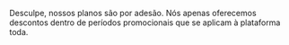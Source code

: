 Desculpe, nossos planos são por adesão. Nós apenas oferecemos descontos dentro de períodos promocionais que se aplicam à plataforma toda.
